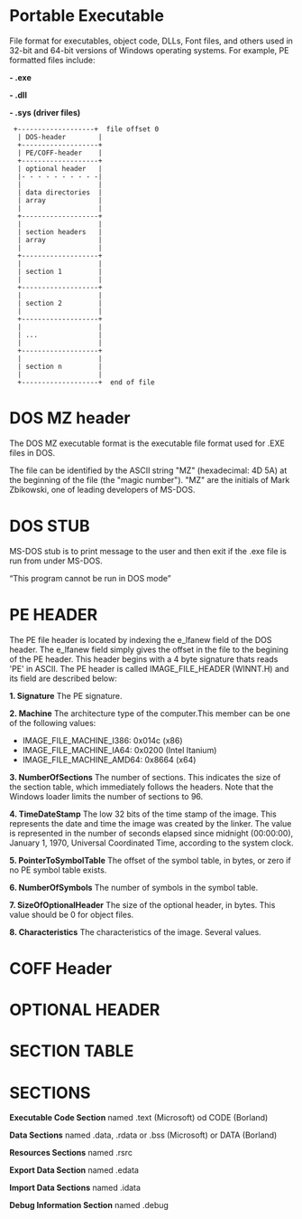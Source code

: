 # Portable Executable 
File format for executables, object code, DLLs, Font files, and others used in 32-bit and 64-bit versions of Windows operating systems. For example, PE formatted files include:

**- .exe**

**- .dll**

**- .sys (driver files)**
     
     +-------------------+  file offset 0
      | DOS-header        |
      +-------------------+
      | PE/COFF-header    |
      +-------------------+
      | optional header   |
      |- - - - - - - - - -|
      |                   |
      | data directories  |
      | array             |
      |                   |
      +-------------------+
      |                   |
      | section headers   |
      | array             |
      |                   |
      +-------------------+
      |                   |
      | section 1         |
      |                   |
      +-------------------+
      |                   |
      | section 2         |
      |                   |
      +-------------------+
      |                   |
      | ...               |
      |                   |
      +-------------------+
      |                   |
      | section n         |
      |                   |
      +-------------------+  end of file

# DOS MZ header
The DOS MZ executable format is the executable file format used for .EXE files in DOS.

The file can be identified by the ASCII string "MZ" (hexadecimal: 4D 5A) at the beginning of the file (the "magic number"). 
"MZ" are the initials of Mark Zbikowski, one of leading developers of MS-DOS.

# DOS STUB
MS-DOS stub is to print message to the user and then exit if the .exe file is run from under MS-DOS.

“This program cannot be run in DOS mode”

# PE HEADER
The PE file header is located by indexing the e_lfanew field of the DOS header. The e_lfanew field simply gives the offset in the file to the begining of the PE header. This header begins with a 4 byte signature thats reads 'PE' in ASCII. The PE header is called IMAGE_FILE_HEADER (WINNT.H) and its field are described below:

**1. Signature** The PE signature.

**2. Machine** The architecture type of the computer.This member can be one of the following values:
- IMAGE_FILE_MACHINE_I386: 0x014c (x86)
- IMAGE_FILE_MACHINE_IA64: 0x0200 (Intel Itanium)
- IMAGE_FILE_MACHINE_AMD64: 0x8664 (x64)

**3. NumberOfSections** The number of sections. This indicates the size of the section table, which immediately follows the headers. Note that the Windows loader limits the number of sections to 96.

**4. TimeDateStamp** The low 32 bits of the time stamp of the image. This represents the date and time the image was created by the linker. The value is represented in the number of seconds elapsed since midnight (00:00:00), January 1, 1970, Universal Coordinated Time, according to the system clock.

**5. PointerToSymbolTable** The offset of the symbol table, in bytes, or zero if no PE symbol table exists.

**6. NumberOfSymbols** The number of symbols in the symbol table.

**7. SizeOfOptionalHeader** The size of the optional header, in bytes. This value should be 0 for object files.

**8. Characteristics** The characteristics of the image. Several values.

# COFF Header

# OPTIONAL HEADER

# SECTION TABLE

# SECTIONS

**Executable Code Section** named .text (Microsoft) od CODE (Borland)

**Data Sections** named .data, .rdata or .bss (Microsoft) or DATA (Borland)

**Resources Sections** named .rsrc

**Export Data Section** named .edata

**Import Data Sections** named .idata

**Debug Information Section** named .debug
